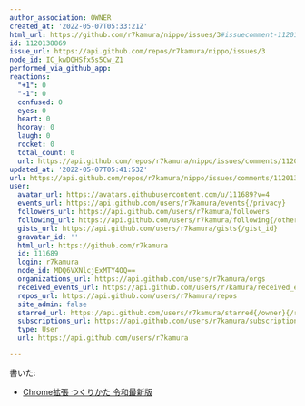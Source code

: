 ```yaml
---
author_association: OWNER
created_at: '2022-05-07T05:33:21Z'
html_url: https://github.com/r7kamura/nippo/issues/3#issuecomment-1120138869
id: 1120138869
issue_url: https://api.github.com/repos/r7kamura/nippo/issues/3
node_id: IC_kwDOHSfx5s5Cw_Z1
performed_via_github_app:
reactions:
  "+1": 0
  "-1": 0
  confused: 0
  eyes: 0
  heart: 0
  hooray: 0
  laugh: 0
  rocket: 0
  total_count: 0
  url: https://api.github.com/repos/r7kamura/nippo/issues/comments/1120138869/reactions
updated_at: '2022-05-07T05:41:53Z'
url: https://api.github.com/repos/r7kamura/nippo/issues/comments/1120138869
user:
  avatar_url: https://avatars.githubusercontent.com/u/111689?v=4
  events_url: https://api.github.com/users/r7kamura/events{/privacy}
  followers_url: https://api.github.com/users/r7kamura/followers
  following_url: https://api.github.com/users/r7kamura/following{/other_user}
  gists_url: https://api.github.com/users/r7kamura/gists{/gist_id}
  gravatar_id: ''
  html_url: https://github.com/r7kamura
  id: 111689
  login: r7kamura
  node_id: MDQ6VXNlcjExMTY4OQ==
  organizations_url: https://api.github.com/users/r7kamura/orgs
  received_events_url: https://api.github.com/users/r7kamura/received_events
  repos_url: https://api.github.com/users/r7kamura/repos
  site_admin: false
  starred_url: https://api.github.com/users/r7kamura/starred{/owner}{/repo}
  subscriptions_url: https://api.github.com/users/r7kamura/subscriptions
  type: User
  url: https://api.github.com/users/r7kamura

---
```

書いた:

- [Chrome拡張 つくりかた 令和最新版](https://r7kamura.com/articles/2022-05-07-chrome-extension-dev-2022)